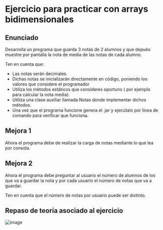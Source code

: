 # Ejercicio para practicar con arrays bidimensionales

## Enunciado
Desarrolla un programa que guarda 3 notas de 2 alumnos y que depués muestre por pantalla la nota de media de las notas de cada alumno.

Ten en cuenta que:

- Las notas serán decimales.
- Dichas notas se inicializarán directamente en código, poniendo los valores que considere el programador
- Utiliza los métodos estáticos que consideres oportuno ( por ejemplo para calcular la nota media).
- Utiliza una clase auxiliar llamada Notas donde implementar dichos métodos.
- Una vez que el programa funcione genera el .jar y ejecútalo por línea de comando para verificar que funciona.

## Mejora 1
Ahora el programa debe de realizar la carga de notas mediante lo que lea por consola.

## Mejora 2
Ahora el programa debe preguntar al usuario el número de alumnos de los que va a guardar la nota y por cada usuario el número de notas que va a guardar.

Ten en cuenta que el número de notas por usuario puede ser distinto.


## Repaso de teoría asociado al ejercicio

![image](https://user-images.githubusercontent.com/91023374/138485548-4994ef40-d90a-4473-9741-b9d45603ad12.png)
